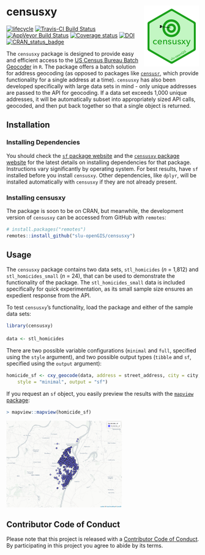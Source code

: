 
<!-- README.md is generated from README.Rmd. Please edit that file -->

# censusxy <img src="man/figures/logo.png" align="right" />

[![lifecycle](https://img.shields.io/badge/lifecycle-maturing-blue.svg)](https://www.tidyverse.org/lifecycle/#maturing)
[![Travis-CI Build
Status](https://travis-ci.org/slu-openGIS/censusxy.svg?branch=master)](https://travis-ci.org/slu-openGIS/censusxy)
[![AppVeyor Build
Status](https://ci.appveyor.com/api/projects/status/github/slu-openGIS/censusxy?branch=master&svg=true)](https://ci.appveyor.com/project/chris-prener/censusxy)
[![Coverage
status](https://codecov.io/gh/slu-openGIS/censusxy/branch/master/graph/badge.svg)](https://codecov.io/github/slu-openGIS/censusxy?branch=master)
[![DOI](https://zenodo.org/badge/165924122.svg)](https://zenodo.org/badge/latestdoi/165924122)
[![CRAN\_status\_badge](http://www.r-pkg.org/badges/version/censusxy)](https://cran.r-project.org/package=censusxy)

The `censusxy` package is designed to provide easy and efficient access
to the [US Census Bureau Batch
Geocoder](https://geocoding.geo.census.gov/geocoder/) in `R`. The
package offers a batch solution for address geocoding (as opposed to
packages like [`censusr`](https://CRAN.R-project.org/package=censusr),
which provide functionality for a single address at a time). `censusxy`
has also been developed specifically with large data sets in mind - only
unique addresses are passed to the API for geocoding. If a data set
exceeds 1,000 unique addresses, it will be automatically subset into
appropriately sized API calls, geocoded, and then put back together so
that a single object is returned.

## Installation

### Installing Dependencies

You should check the [`sf` package
website](https://r-spatial.github.io/sf/) and the [`censusxy` package
website](https://slu-openGIS.github.io/censusxy/) for the latest details
on installing dependencies for that package. Instructions vary
significantly by operating system. For best results, have `sf` installed
before you install `censusxy`. Other dependencies, like `dplyr`, will be
installed automatically with `censusxy` if they are not already present.

### Installing censusxy

The package is soon to be on CRAN, but meanwhile, the development
version of `censusxy` can be accessed from GitHub with `remotes`:

``` r
# install.packages("remotes")
remotes::install_github("slu-openGIS/censusxy")
```

## Usage

The `censusxy` package contains two data sets, `stl_homicides` (*n* =
1,812) and `stl_homicides_small` (*n* = 24), that can be used to
demonstrate the functionality of the package. The `stl_homicides_small`
data is included specifically for quick experimentation, as its small
sample size ensures an expedient response from the API.

To test `censusxy`’s functionality, load the package and either of the
sample data sets:

``` r
library(censusxy)

data <- stl_homicides
```

There are two possible variable configurations (`minimal` and `full`,
specified using the `style` argument), and two possible output types
(`tibble` and `sf`, specified using the `output` argument):

``` r
homicide_sf <- cxy_geocode(data, address = street_address, city = city, state = state, 
    style = "minimal", output = "sf")
```

If you request an `sf` object, you easily preview the results with the
[`mapview` package](https://CRAN.R-project.org/package=mapview):

``` r
> mapview::mapview(homicide_sf)
```

<img src="man/figures/homicide_example.png" width="60%" />

## Contributor Code of Conduct

Please note that this project is released with a [Contributor Code of
Conduct](https://slu-opengis.github.io/censusxy/CODE_OF_CONDUCT.html).
By participating in this project you agree to abide by its terms.
